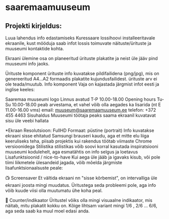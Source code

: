 # saaremaamuuseum

## Projekti kirjeldus:
Luua lahendus info edastamiseks Kuressaare lossihoovi installeeritavale ekraanile, kust mööduja saab infot lossis toimuvate näituste/ürituste ja muuseumi kontaktide kohta.

Ekraani ülemine osa on planeeritud ürituste plakatite ja neist üle jääv pind muuseumi info jaoks.

Ürituste komponent
ürituste info kuvatakse pildifailidena (png/jpg), mis on genereeritud A4...A2 formaadis plakatite kujundusfailidest.
ürituste arv ei ole teada/muutub. 
Info komponent
Vaja on kajastada järgmist infot eesti ja inglise keeles:

Saaremaa muuseumi logo
Linnus avatud T-P 10.00-18.00
Opening hours Tu-Su 10.00-18.00
peab arvestama, et vahel võib olla aegades ka lisarida (nt E 11.00-16.00 vms)
email: muuseum@saaremaamuuseum.ee
telefon: +372 455 4463
Sisuhaldus
Muuseumi töötaja peaks saama ekraanil kuvatavat sisu üle veebi hallata

*Ekraan
Resolutsioon: FullHD
Formaat: püstine (portrait)
Info kuvatakse ekraani sisse ehitatud Samsungi brauseri kaudu, aga et mitte elu liiga keeruliseks teha, piisab projektis kui rakendus töötab viimaste Chrome versioonidega
Stilistika
stilistikas võib soovi korral kasutada inspiratsiooni muuseumi kodulehelt, aga esmatähtis on info selgus ja loetavus
Lisafunktsioonid / nice-to-have
Kui aega üle jääb ja igavaks kisub, või pole tiimi liikmetele ülesandeid jagada, võib mõelda järgmiste lisafunktsionaalsuste peale:

📺 Screensaver
Et vältida ekraani nn "sisse kõrbemist", on intervalliga üle ekraani joosta mingi muudatus. Üritustega seda probleemi pole, aga info võib kuude viisi olla muutumatu ühe koha peal.

🧮 Counter/indikaator
Üritustel võiks olla mingi visuaalne indikaator, mis näitab, mitu plakatit kokku on. Kõige lihtsam variant mingi 1/6 , 2/6 ... 6/6, aga seda saab ka muul moel edasi anda.
